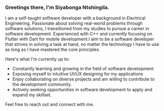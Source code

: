 ### Greetings there, I'm Siyabonga Ntshingila.

I am a self-taught software developer with a background in Electrical Engineering. Passionate about solving real-world problems through software solutions, I transitioned from my studies to pursue a career in software development. Experienced with C++ and currently focusing on Flutter with Dart for mobile development.I aim to be a software developer that strives in solving a task at hand, no matter the technology I have to use as long as I have mastered the core principles. 

Here's what I'm currently up to:
- Constantly learning and growing in the field of software development
- Exposing myself to intuitive UI/UX designing for my applications
- Enjoy collaborating on diverse projects and am willing to contribute to the development community.
- Actively seeking opportunities in software development to apply and expand my skillset.

Feel free to reach out and connect with me.

